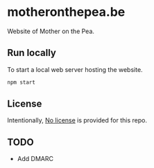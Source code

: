 # motheronthepea.be

Website of Mother on the Pea.

## Run locally

To start a local web server hosting the website.

```bash
npm start
```

## License

Intentionally, [No license](https://choosealicense.com/no-permission/) is
provided for this repo.

## TODO

- Add DMARC
